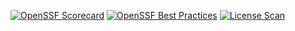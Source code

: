 [![OpenSSF Scorecard](https://api.securityscorecards.dev/projects/github.com/johnny-mai7/johnnymai/badge)](https://securityscorecards.dev/viewer/?uri=github.com/johnny-mai7/johnnymai)
[![OpenSSF Best Practices](https://img.shields.io/badge/OpenSSF-Best%20Practices-green)](https://securityscorecards.dev/viewer/?uri=github.com/johnny-mai7/johnnymai)
[![License Scan](https://img.shields.io/badge/License-Scan-blue)](https://securityscorecards.dev/viewer/?uri=github.com/johnny-mai7/johnnymai)

